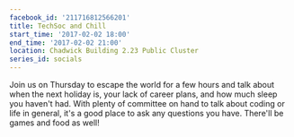 ```yaml
---
facebook_id: '211716812566201'
title: TechSoc and Chill
start_time: '2017-02-02 18:00'
end_time: '2017-02-02 21:00'
location: Chadwick Building 2.23 Public Cluster
series_id: socials
---
```


Join us on Thursday to escape the world for a few hours and talk about when the next holiday is, your lack of career plans, and how much sleep you haven't had. With plenty of committee on hand to talk about coding or life in general, it's a good place to ask any questions you have. There'll be games and food as well!